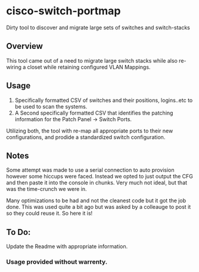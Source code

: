 # cisco-switch-portmap
Dirty tool to discover and migrate large sets of switches and switch-stacks

## Overview

This tool came out of a need to migrate large switch stacks while also re-wiring a closet while retaining configured VLAN Mappings.

## Usage

1. Specifically formatted CSV of switches and their positions, logins..etc to be used to scan the systems.
2. A Second specifically formatted CSV that identifies the patching information for the Patch Panel -> Switch Ports.

Utilizing both, the tool with re-map all appropriate ports to their new configurations, and prodide a standardized switch configuration.


## Notes

Some attempt was made to use a serial connection to auto provision however some hiccups were faced.  Instead we opted to just output the CFG and then paste it into the console in chunks. Very much not ideal, but that was the time-crunch we were in.

Many optimizations to be had and not the cleanest code but it got the job done.  This was used quite a bit ago but was asked by a colleauge to post it so they could reuse it.  So here it is!


## To Do:

Update the Readme with appropriate information.

### Usage provided without warrenty.


